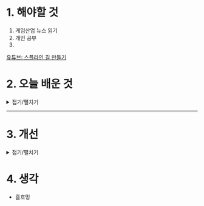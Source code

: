 
# 1. 해야할 것

1. 게임산업 뉴스 읽기 
2. 개인 공부  
3. 

[유튜브: 스플라인 길 만들기](https://www.youtube.com/watch?v=dKmOeivQpA4)

# 2. 오늘 배운 것

<details>
<summary>접기/펼치기</summary>




</details>

****


# 3. 개선


<details>
<summary>접기/펼치기</summary>


</details>



# 4. 생각
- 흠흐밍

